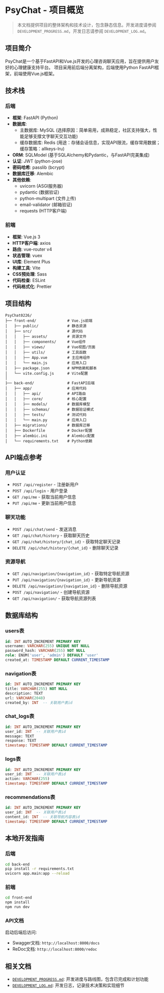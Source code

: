 # PsyChat - 项目概览

> 本文档提供项目的整体架构和技术设计，包含静态信息。开发进度请参阅 `DEVELOPMENT_PROGRESS.md`，开发日志请参阅 `DEVELOPMENT_LOG.md`。

## 项目简介

PsyChat是一个基于FastAPI和Vue.js开发的心理咨询聊天应用，旨在提供用户友好的心理健康支持平台。
项目采用前后端分离架构，后端使用Python FastAPI框架，前端使用Vue.js框架。

## 技术栈

### 后端
- **框架**: FastAPI (Python)
- **数据库**: 
  - 主数据库: MySQL (选择原因：简单易用，成熟稳定，社区支持强大，性能足够支撑文字聊天交互功能)
  - 缓存数据库: Redis (用途：存储会话信息，实现API限流，缓存常用数据；缓存策略：allkeys-lru)
- **ORM**: SQLModel (基于SQLAlchemy和Pydantic，与FastAPI完美集成)
- **认证**: JWT (python-jose)
- **密码哈希**: passlib (bcrypt)
- **数据库迁移**: Alembic
- **其他依赖**:
  - uvicorn (ASGI服务器)
  - pydantic (数据验证)
  - python-multipart (文件上传)
  - email-validator (邮箱验证)
  - requests (HTTP客户端)

### 前端
- **框架**: Vue.js 3
- **HTTP客户端**: axios
- **路由**: vue-router v4
- **状态管理**: vuex
- **UI库**: Element Plus
- **构建工具**: Vite
- **CSS预处理**: Sass
- **代码检查**: ESLint
- **代码格式化**: Prettier

## 项目结构

```
PsyChat0226/
├── front-end/              # Vue.js前端
│   ├── public/             # 静态资源
│   ├── src/                # 源代码
│   │   ├── assets/         # 资源文件
│   │   ├── components/     # Vue组件
│   │   ├── views/          # Vue视图/页面
│   │   ├── utils/          # 工具函数
│   │   ├── App.vue         # 主应用组件
│   │   └── main.js         # 应用入口
│   ├── package.json        # NPM依赖和脚本
│   └── vite.config.js      # Vite配置
│
├── back-end/               # FastAPI后端
│   ├── app/                # 应用代码
│   │   ├── api/            # API路由
│   │   ├── core/           # 核心配置
│   │   ├── models/         # 数据库模型
│   │   ├── schemas/        # 数据验证模式
│   │   ├── tests/          # 测试代码
│   │   └── main.py         # 应用入口
│   ├── migrations/         # 数据库迁移
│   ├── Dockerfile          # Docker配置
│   ├── alembic.ini         # Alembic配置
│   └── requirements.txt    # Python依赖
```

## API端点参考

### 用户认证
- `POST /api/register` - 注册新用户
- `POST /api/login` - 用户登录
- `GET /api/me` - 获取当前用户信息
- `PUT /api/me` - 更新当前用户信息

### 聊天功能
- `POST /api/chat/send` - 发送消息
- `GET /api/chat/history` - 获取聊天历史
- `GET /api/chat/history/{chat_id}` - 获取特定聊天记录
- `DELETE /api/chat/history/{chat_id}` - 删除聊天记录

### 资源导航
- `GET /api/navigation/{navigation_id}` - 获取特定导航资源
- `PUT /api/navigation/{navigation_id}` - 更新导航资源
- `DELETE /api/navigation/{navigation_id}` - 删除导航资源
- `POST /api/navigation/` - 创建导航资源
- `GET /api/navigation/` - 获取导航资源列表

## 数据库结构

### users表
```sql
id: INT AUTO_INCREMENT PRIMARY KEY
username: VARCHAR(255) UNIQUE NOT NULL
password_hash: VARCHAR(255) NOT NULL
role: ENUM('user', 'admin') DEFAULT 'user'
created_at: TIMESTAMP DEFAULT CURRENT_TIMESTAMP
```

### navigation表
```sql
id: INT AUTO_INCREMENT PRIMARY KEY
title: VARCHAR(255) NOT NULL
description: TEXT
url: VARCHAR(2048)
created_by: INT  -- 关联用户表id
```

### chat_logs表
```sql
id: INT AUTO_INCREMENT PRIMARY KEY
user_id: INT  -- 关联用户表id
message: TEXT
response: TEXT
timestamp: TIMESTAMP DEFAULT CURRENT_TIMESTAMP
```

### logs表
```sql
id: INT AUTO_INCREMENT PRIMARY KEY
user_id: INT  -- 关联用户表id
action: VARCHAR(255)
timestamp: TIMESTAMP DEFAULT CURRENT_TIMESTAMP
```

### recommendations表
```sql
id: INT AUTO_INCREMENT PRIMARY KEY
user_id: INT  -- 关联用户表id
content_id: INT  -- 关联导航内容表id
timestamp: TIMESTAMP DEFAULT CURRENT_TIMESTAMP
```

## 本地开发指南

### 后端
```bash
cd back-end
pip install -r requirements.txt
uvicorn app.main:app --reload
```

### 前端
```bash
cd front-end
npm install
npm run dev
```

### API文档
启动后端后访问:
- Swagger文档: `http://localhost:8000/docs`
- ReDoc文档: `http://localhost:8000/redoc`

## 相关文档

- [`DEVELOPMENT_PROGRESS.md`](./DEVELOPMENT_PROGRESS.md): 开发进度与路线图，包含已完成和计划功能
- [`DEVELOPMENT_LOG.md`](./DEVELOPMENT_LOG.md): 开发日志，记录技术决策和实现细节
